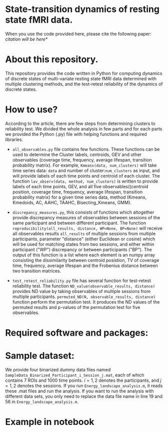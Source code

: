 # State-transition dynamics of resting state fMRI data.

When you use the code provided here, please cite the following paper:
*citation will be here**

# About this repository.
This repository provides the code written in Python for computing dynamics of discrete states of multi-variate resting state fMRI data determined with multiple clustering methods, and the test-retest reliability of the dynamics of discrete states. 

# How to use?
According to the article, there are few steps from determining clusters to reliability test. We divided the whole analysis in few parts and for each parts we provided the Python (.py) file with helping functions and required libraries. 

- `all_observables.py` file contains few functions. These functions can be used to determine the 
Cluster labels, centroids, GEV and other observables (coverage time, frequency, average lifespan, transition probability matrix). For example, `Kmeans(data, num_clusters)` will take time series data: `data` and number of cluster:`num_clusters` as input, and will provide labels of each time points and centroid of each cluster. The function `lav_observ(data, method, num_clusters)` is written to provide labels of each time points, GEV, and all five observables((centroid position, coverage time, frequency, average lifespan, transition probability matrix) for a given time series data, method (Kmeans, Kmedoids, AC, AAHC, TAAHC, Bisecting_Kmeans, GMM).


- `discrepancy_measures.py`, this consists of functions which altogether provide discrepancy measures of observables between sessions of the same participant and between different participant. The function `reproducibility(all_results, distance, WP=None, BP=None)` will receive all observables results `all_results` of multiple sessions from multiple participants, parameter "distance" (either Euclidean or cosine) which will be used for matching states from two sessions, and either within participant ("WP") discrepancy or between participants ("BP"). The output of this function is a list where each element is an numpy array consisting the dissimilarity between centroid posistion, TV of coverage time, frequency, average lifespan and the Frobenius distance between two transition matrices.

- `test_retest_reliability.py` file has several function for test-retest reliability test. The function `ND_value(observable_results, distance)` provides ND value by taking observables of multiple sessions from multiple participants. `permuted_ND(N, observable_results, distance)` function perform the permutation test. It produces the ND values of the permuted results and p-values of the permutation test for five observables. 


# Required software and packages:

# Sample dataset:
We provide four binarized dummy data files named `SampleData_Binarized_Participant_i_Session_j.mat`, each of which contains 7 ROIs and 1000 time points.  $i=1,2$ denotes the participants, and $j=1,2$ denotes the sessions.
If you run `Energy_landscape_analysis.m`, it reads these .mat files and run the analysis. If you want to run the analysis with different data sets, you only need to replace the data file name in line 19 and 56 in `Energy_landscape_analysis.m`.

# Example in notebook

